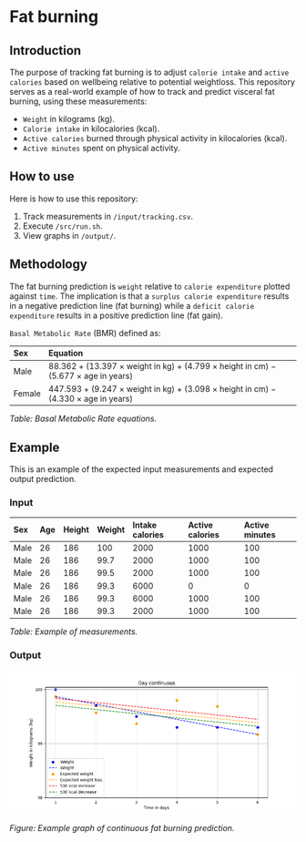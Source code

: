 # Fat burning

## Introduction

The purpose of tracking fat burning is to adjust `calorie intake` and `active calories` based on wellbeing relative to potential weightloss.
This repository serves as a real-world example of how to track and predict visceral fat burning, using these measurements:

- `Weight` in kilograms (kg).
- `Calorie intake` in kilocalories (kcal).
- `Active calories` burned through physical activity in kilocalories (kcal).
- `Active minutes` spent on physical activity.

## How to use

Here is how to use this repository:

1. Track measurements in `/input/tracking.csv`.
2. Execute `/src/run.sh`.
3. View graphs in `/output/`.

## Methodology

The fat burning prediction is `weight` relative to `calorie expenditure` plotted against `time`. The implication is that a `surplus calorie expenditure` results in a negative prediction line (fat burning) while a `deficit calorie expenditure` results in a positive prediction line (fat gain).

`Basal Metabolic Rate` (BMR) defined as:

| Sex    | Equation                                                                           |
| :----- | :--------------------------------------------------------------------------------- |
| Male   | 88.362 + (13.397 × weight in kg) + (4.799 × height in cm) − (5.677 × age in years) |
| Female | 447.593 + (9.247 × weight in kg) + (3.098 × height in cm) − (4.330 × age in years) |

*Table: Basal Metabolic Rate equations.*

## Example

This is an example of the expected input measurements and expected output prediction.

### Input

| Sex  | Age | Height | Weight | Intake calories | Active calories | Active minutes |
| :--- | :-- | :----- | :----- | :-------------- | :-------------- | :------------- |
| Male | 26  | 186    | 100    | 2000            | 1000            | 100            |
| Male | 26  | 186    | 99.7   | 2000            | 1000            | 100            |
| Male | 26  | 186    | 99.5   | 2000            | 1000            | 100            |
| Male | 26  | 186    | 99.3   | 6000            | 0               | 0              |
| Male | 26  | 186    | 99.3   | 6000            | 1000            | 100            |
| Male | 26  | 186    | 99.3   | 2000            | 1000            | 100            |

*Table: Example of measurements.*

### Output

![Graph of continuous fat burning prediction](example.png)

*Figure: Example graph of continuous fat burning prediction.*